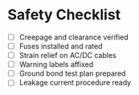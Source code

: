 # Safety Checklist

- [ ] Creepage and clearance verified
- [ ] Fuses installed and rated
- [ ] Strain relief on AC/DC cables
- [ ] Warning labels affixed
- [ ] Ground bond test plan prepared
- [ ] Leakage current procedure ready
